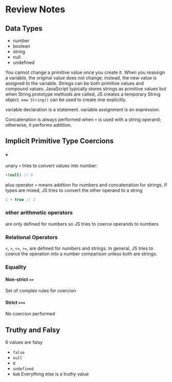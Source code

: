 # Review Notes
## Data Types
* number
* boolean
* string
* null
* undefined

You cannot change a primitive value once you create it. When you reassign a variable, the original value does not change; instead, the new value is assigned to the variable.
Strings can be both primitive values and compound values. JavaScript typically stores strings as primitive values but when String.prototype methods are called, JS creates a temporary String object. `new String()` can be used to create one explicitly.

variable declaration is a statement. variable assignment is an expression.

Concatenation is always performed when `+` is used with a string operand; otherwise, it performs addition.

## Implicit Primitive Type Coercions
### `+`
unary `+` tries to convert values into number:
```javascript
+(null) // 0
```

plus operator `+` means addition for numbers and concatenation for strings. If types are mixed, JS tries to convert the other operand to a string
```javascript
1 + true // 2
```

### other arithmetic operators
are only defined for numbers so JS tries to coerce operands to numbers

### Relational Operators
`<`, `>`, `<=`, `>=`, are defined for numbers and strings. In general, JS tries to coerce the operation into a number comparison unless both are strings.

### Equality
#### Non-strict `==`
Set of complex rules for coercion
#### Strict `===`
No coercion performed

## Truthy and Falsy
6 values are falsy
* `false`
* `null`
* `0`
* `undefined`
* `NaN`
Everything else is a truthy value